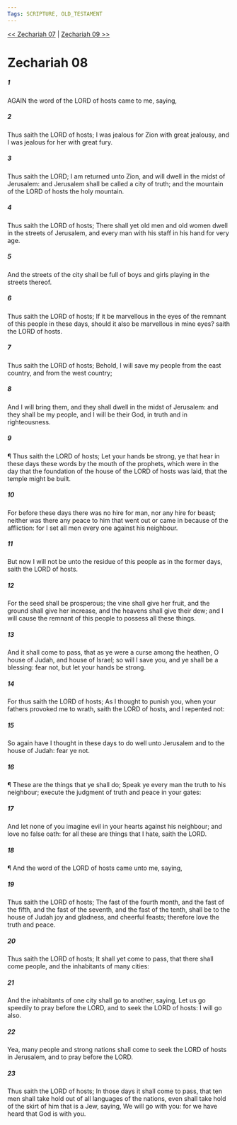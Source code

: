 ```yaml
---
Tags: SCRIPTURE, OLD_TESTAMENT
---
```


[<< Zechariah 07](OLD_TESTAMENT/38_Zechariah/Zechariah_07.md) | [Zechariah 09 >>](OLD_TESTAMENT/38_Zechariah/Zechariah_09.md)

# Zechariah 08

##### 1

AGAIN the word of the LORD of hosts came to me, saying,

##### 2

Thus saith the LORD of hosts; I was jealous for Zion with great jealousy, and I was jealous for her with great fury.

##### 3

Thus saith the LORD; I am returned unto Zion, and will dwell in the midst of Jerusalem: and Jerusalem shall be called a city of truth; and the mountain of the LORD of hosts the holy mountain.

##### 4

Thus saith the LORD of hosts; There shall yet old men and old women dwell in the streets of Jerusalem, and every man with his staff in his hand for very age.

##### 5

And the streets of the city shall be full of boys and girls playing in the streets thereof.

##### 6

Thus saith the LORD of hosts; If it be marvellous in the eyes of the remnant of this people in these days, should it also be marvellous in mine eyes? saith the LORD of hosts.

##### 7

Thus saith the LORD of hosts; Behold, I will save my people from the east country, and from the west country;

##### 8

And I will bring them, and they shall dwell in the midst of Jerusalem: and they shall be my people, and I will be their God, in truth and in righteousness.

##### 9

¶ Thus saith the LORD of hosts; Let your hands be strong, ye that hear in these days these words by the mouth of the prophets, which were in the day that the foundation of the house of the LORD of hosts was laid, that the temple might be built.

##### 10

For before these days there was no hire for man, nor any hire for beast; neither was there any peace to him that went out or came in because of the affliction: for I set all men every one against his neighbour.

##### 11

But now I will not be unto the residue of this people as in the former days, saith the LORD of hosts.

##### 12

For the seed shall be prosperous; the vine shall give her fruit, and the ground shall give her increase, and the heavens shall give their dew; and I will cause the remnant of this people to possess all these things.

##### 13

And it shall come to pass, that as ye were a curse among the heathen, O house of Judah, and house of Israel; so will I save you, and ye shall be a blessing: fear not, but let your hands be strong.

##### 14

For thus saith the LORD of hosts; As I thought to punish you, when your fathers provoked me to wrath, saith the LORD of hosts, and I repented not:

##### 15

So again have I thought in these days to do well unto Jerusalem and to the house of Judah: fear ye not.

##### 16

¶ These are the things that ye shall do; Speak ye every man the truth to his neighbour; execute the judgment of truth and peace in your gates:

##### 17

And let none of you imagine evil in your hearts against his neighbour; and love no false oath: for all these are things that I hate, saith the LORD.

##### 18

¶ And the word of the LORD of hosts came unto me, saying,

##### 19

Thus saith the LORD of hosts; The fast of the fourth month, and the fast of the fifth, and the fast of the seventh, and the fast of the tenth, shall be to the house of Judah joy and gladness, and cheerful feasts; therefore love the truth and peace.

##### 20

Thus saith the LORD of hosts; It shall yet come to pass, that there shall come people, and the inhabitants of many cities:

##### 21

And the inhabitants of one city shall go to another, saying, Let us go speedily to pray before the LORD, and to seek the LORD of hosts: I will go also.

##### 22

Yea, many people and strong nations shall come to seek the LORD of hosts in Jerusalem, and to pray before the LORD.

##### 23

Thus saith the LORD of hosts; In those days it shall come to pass, that ten men shall take hold out of all languages of the nations, even shall take hold of the skirt of him that is a Jew, saying, We will go with you: for we have heard that God is with you.
